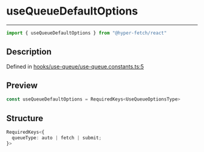 

# useQueueDefaultOptions

<div class="api-docs__separator" data-reactroot="">

---

</div><div class="api-docs__import" data-reactroot="">

```ts
import { useQueueDefaultOptions } from "@hyper-fetch/react"
```

</div><div class="api-docs__section">

## Description

</div><div class="api-docs__description"><span class="api-docs__do-not-parse">



</span></div><p class="api-docs__definition">

Defined in [hooks/use-queue/use-queue.constants.ts:5](https://github.com/BetterTyped/hyper-fetch/blob/2ce105c7/packages/react/src/hooks/use-queue/use-queue.constants.ts#L5)

</p><div class="api-docs__section">

## Preview

</div><div class="api-docs__preview var">

```ts
const useQueueDefaultOptions = RequiredKeys<UseQueueOptionsType>
```

</div><div class="api-docs__section">

## Structure

</div><div class="api-docs__returns">

```ts
RequiredKeys<{
  queueType: auto | fetch | submit;
}>
```

</div>
